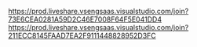 https://prod.liveshare.vsengsaas.visualstudio.com/join?73E6CEA0281A59D2C46E7008F64F5E041DD4
https://prod.liveshare.vsengsaas.visualstudio.com/join?211ECC8145FAAD7EA2F9111448828952D3FC
